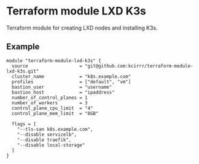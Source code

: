 #  Terraform module LXD K3s

Terraform module for creating LXD nodes and installing K3s.

## Example
```
module "terraform-module-lxd-k3s" {
  source                   = "git@github.com:kcirrr/terraform-module-lxd-k3s.git"
  cluster_name             = "k8s.example.com"
  profiles                 = ["default", "vm"]
  bastion_user             = "username"
  bastion_host             = "ipaddress"
  number_of_control_planes = 1
  number_of_workers        = 3
  control_plane_cpu_limit  = "4"
  control_plane_mem_limit  = "8GB"

  flags = [
    "--tls-san k8s.example.com",
    "--disable servicelb",
    "--disable traefik",
    "--disable local-storage"
  ]
}
```
